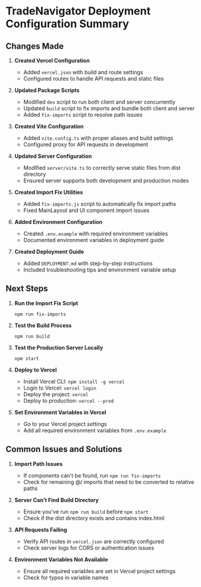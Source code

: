 # TradeNavigator Deployment Configuration Summary

## Changes Made

1. **Created Vercel Configuration**
   - Added `vercel.json` with build and route settings
   - Configured routes to handle API requests and static files

2. **Updated Package Scripts**
   - Modified `dev` script to run both client and server concurrently
   - Updated `build` script to fix imports and bundle both client and server
   - Added `fix-imports` script to resolve path issues

3. **Created Vite Configuration**
   - Added `vite.config.ts` with proper aliases and build settings
   - Configured proxy for API requests in development

4. **Updated Server Configuration**
   - Modified `server/vite.ts` to correctly serve static files from dist directory
   - Ensured server supports both development and production modes

5. **Created Import Fix Utilities**
   - Added `fix-imports.js` script to automatically fix import paths
   - Fixed MainLayout and UI component import issues

6. **Added Environment Configuration**
   - Created `.env.example` with required environment variables
   - Documented environment variables in deployment guide

7. **Created Deployment Guide**
   - Added `DEPLOYMENT.md` with step-by-step instructions
   - Included troubleshooting tips and environment variable setup

## Next Steps

1. **Run the Import Fix Script**
   ```
   npm run fix-imports
   ```

2. **Test the Build Process**
   ```
   npm run build
   ```

3. **Test the Production Server Locally**
   ```
   npm start
   ```

4. **Deploy to Vercel**
   - Install Vercel CLI: `npm install -g vercel`
   - Login to Vercel: `vercel login`
   - Deploy the project: `vercel`
   - Deploy to production: `vercel --prod`

5. **Set Environment Variables in Vercel**
   - Go to your Vercel project settings
   - Add all required environment variables from `.env.example`

## Common Issues and Solutions

1. **Import Path Issues**
   - If components can't be found, run `npm run fix-imports`
   - Check for remaining @/ imports that need to be converted to relative paths

2. **Server Can't Find Build Directory**
   - Ensure you've run `npm run build` before `npm start`
   - Check if the dist directory exists and contains index.html

3. **API Requests Failing**
   - Verify API routes in `vercel.json` are correctly configured
   - Check server logs for CORS or authentication issues

4. **Environment Variables Not Available**
   - Ensure all required variables are set in Vercel project settings
   - Check for typos in variable names
